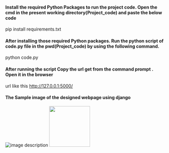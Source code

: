#### Install the required Python Packages to run the project code. Open the cmd in the present working directory(Project_code) and paste the below code
pip install requirements.txt

####  After installing those required Python packages. Run the python script of code.py file in the pwd(Project_code) by using the following command.
python code.py

####  After running the script Copy the url get from the command prompt . Open it in the browser
url like this http://127.0.0.1:5000/ 

####  The Sample image of the designed webpage using django

![image description](Machine_Learning/Deep_Learning/NLP_Projects/2022/Claims_prediction/Sample_webpage_pic.png)
<img src="Machine_Learning/Deep_Learning/NLP_Projects/2022/Claims_prediction/Sample_webpage_pic.png" width="128"/>


